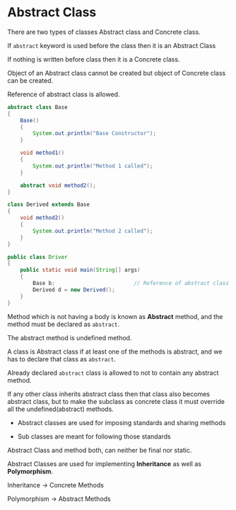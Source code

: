 # Abstract Class

There are two types of classes Abstract class and Concrete class.

If `abstract` keyword is used before the class then it is an Abstract
Class

If nothing is written before class then it is a Concrete class.

Object of an Abstract class cannot be created but object of Concrete
class can be created.

Reference of abstract class is allowed.

```java
abstract class Base
{
    Base()
    {
        System.out.println("Base Constructor");
    }

    void method1()
    {
        System.out.println("Method 1 called");
    }

    abstract void method2();
}

class Derived extends Base
{
    void method2()
    {
        System.out.println("Method 2 called");
    }
}

public class Driver
{
    public static void main(String[] args)
    {
        Base b;                         // Reference of abstract class is allowed
        Derived d = new Derived();
    }
}
```

Method which is not having a body is known as **Abstract** method, and the method must be declared as `abstract`.

The abstract method is undefined method.

A class is Abstract class if at least one of the methods is abstract, and we has to declare that class as `abstract`.

Already declared `abstract` class is allowed to not to contain any abstract method.

If any other class inherits abstract class then that class also becomes abstract class, but to make the subclass as concrete class it must override all the undefined(abstract) methods.

- Abstract classes are used for imposing standards and sharing methods

- Sub classes are meant for following those standards

Abstract Class and method both, can neither be final nor static.

Abstract Classes are used for implementing **Inheritance** as well as **Polymorphism**.

Inheritance -> Concrete Methods

Polymorphism -> Abstract Methods
